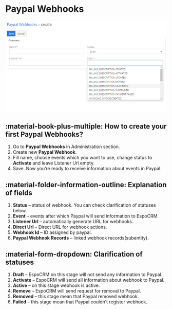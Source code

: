 # Paypal Webhooks
![Paypal Webhooks](../../images/paypal-webhooks.png "Paypal Webhooks")

## :material-book-plus-multiple: How to create your first Paypal Webhooks?
1.	Go to **Paypal Webhooks** in Administration section.
2.	Create new **Paypal Webhook**.
3.	Fill name, choose events which you want to use, change status to **Activate** and leave Listener Url empty.
4.	Save.
Now you’re ready to receive information about events in Paypal.

## :material-folder-information-outline: Explanation of fields
1.	**Status** – status of webhook. You can check clarification of statuses below.
2.	**Event** – events after which Paypal will send information to EspoCRM.
3.	**Listener Url** – automatically generate URL for webhooks.
4.	**Direct Url** – Direct URL for webhook actions.
5.	**Webhook Id** – ID assigned by paypal.
6.	**Paypal Webhook Records** – linked webhook records(subentity).

## :material-form-dropdown: Clarification of statuses
1.	**Draft** – EspoCRM on this stage will not send any information to Paypal. 
2.	**Activate** – EspoCRM will send all information about webhook to Paypal.
3.	**Active** – on this stage webhook is active.
4.	**Remove** – EspoCRM will send request for removal to Paypal.
5.	**Removed** – this stage mean that Paypal removed webhook.
6.	**Failed** – this stage mean that Paypal couldn’t register webhook.
